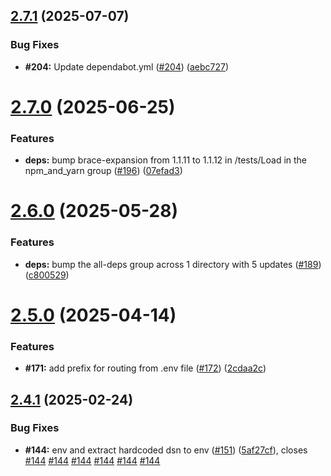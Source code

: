 ## [2.7.1](https://github.com/VilnaCRM-Org/user-service/compare/v2.7.0...v2.7.1) (2025-07-07)


### Bug Fixes

* **#204:** Update dependabot.yml ([#204](https://github.com/VilnaCRM-Org/user-service/issues/204)) ([aebc727](https://github.com/VilnaCRM-Org/user-service/commit/aebc727f5cf5b5a1c98d921c7d504690a5e3d7e2))



# [2.7.0](https://github.com/VilnaCRM-Org/user-service/compare/v2.6.0...v2.7.0) (2025-06-25)


### Features

* **deps:** bump brace-expansion from 1.1.11 to 1.1.12 in /tests/Load in the npm_and_yarn group ([#196](https://github.com/VilnaCRM-Org/user-service/issues/196)) ([07efad3](https://github.com/VilnaCRM-Org/user-service/commit/07efad31bb5f92e8dbeb9697917e2acc1a05add8))



# [2.6.0](https://github.com/VilnaCRM-Org/user-service/compare/v2.5.0...v2.6.0) (2025-05-28)


### Features

* **deps:** bump the all-deps group across 1 directory with 5 updates ([#189](https://github.com/VilnaCRM-Org/user-service/issues/189)) ([c800529](https://github.com/VilnaCRM-Org/user-service/commit/c80052918cfbd1404ee77b0ef84d1dc4a3c96b97))



# [2.5.0](https://github.com/VilnaCRM-Org/user-service/compare/v2.4.1...v2.5.0) (2025-04-14)


### Features

* **#171:** add prefix for routing from .env file ([#172](https://github.com/VilnaCRM-Org/user-service/issues/172)) ([2cdaa2c](https://github.com/VilnaCRM-Org/user-service/commit/2cdaa2c31ddeb9a54a3e1998a50d0058916a4d04))



## [2.4.1](https://github.com/VilnaCRM-Org/user-service/compare/v2.4.0...v2.4.1) (2025-02-24)


### Bug Fixes

* **#144:** env and extract hardcoded dsn to env ([#151](https://github.com/VilnaCRM-Org/user-service/issues/151)) ([5af27cf](https://github.com/VilnaCRM-Org/user-service/commit/5af27cfec314106bafa2b5c4652267289f8f1486)), closes [#144](https://github.com/VilnaCRM-Org/user-service/issues/144) [#144](https://github.com/VilnaCRM-Org/user-service/issues/144) [#144](https://github.com/VilnaCRM-Org/user-service/issues/144) [#144](https://github.com/VilnaCRM-Org/user-service/issues/144) [#144](https://github.com/VilnaCRM-Org/user-service/issues/144) [#144](https://github.com/VilnaCRM-Org/user-service/issues/144)



